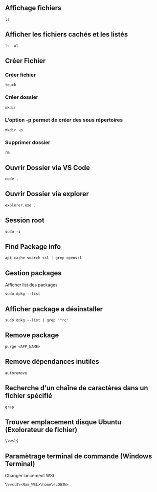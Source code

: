 ## Affichage fichiers

    ls

## Afficher les fichiers cachés et les listés

    ls -al

## Créer Fichier
### Créer fichier

    touch
    
### Créer dossier
    
    mkdir

### L'option -p permet de créer des sous répertoires
    
    mkdir -p

### Supprimer dossier
    
    rm

## Ouvrir Dossier via VS Code
    
    code .
    
## Ouvrir Dossier via explorer
 
    explorer.exe .

## Session root

    sudo -i

## Find Package info

    apt-cache search ssl | grep openssl

## Gestion packages
Afficher list des packages

    sudo dpkg --list

## Afficher package a désinstaller

    sudo dpkg --list | grep '^rc'

## Remove package

    purge <APP_NAME>

## Remove dépendances inutiles

    autoremove

## Recherche d'un chaîne de caractères dans un fichier spécifié

    grep

## Trouver emplacement disque Ubuntu (Exolorateur de fichier)

    \\wsl$ 

## Paramètrage terminal de commande (Windows Terminal)
 Changer lancement WSL
 
    \\wsl$\<Nom_WSL>\home\<LOGIN>
